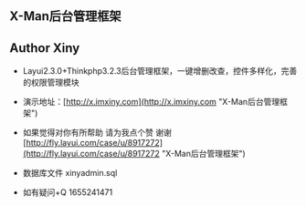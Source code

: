 ## X-Man后台管理框架
## Author  Xiny
+ Layui2.3.0+Thinkphp3.2.3后台管理框架，一键增删改查，控件多样化，完善的权限管理模块

+ 演示地址：[http://x.imxiny.com](http://x.imxiny.com "X-Man后台管理框架")
+ 如果觉得对你有所帮助 请为我点个赞 谢谢  [http://fly.layui.com/case/u/8917272](http://fly.layui.com/case/u/8917272 "X-Man后台管理框架")
+ 数据库文件 xinyadmin.sql
+ 如有疑问+Q 1655241471

